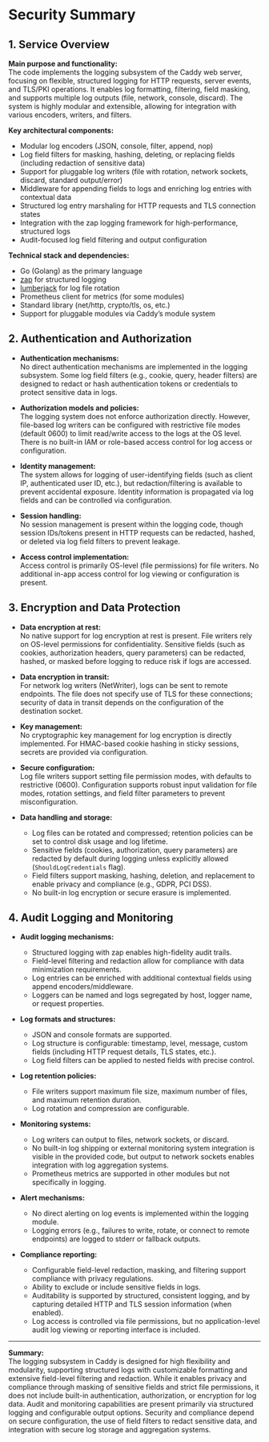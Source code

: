 # Security Summary

## 1. Service Overview

**Main purpose and functionality:**  
The code implements the logging subsystem of the Caddy web server, focusing on flexible, structured logging for HTTP requests, server events, and TLS/PKI operations. It enables log formatting, filtering, field masking, and supports multiple log outputs (file, network, console, discard). The system is highly modular and extensible, allowing for integration with various encoders, writers, and filters.

**Key architectural components:**  
- Modular log encoders (JSON, console, filter, append, nop)
- Log field filters for masking, hashing, deleting, or replacing fields (including redaction of sensitive data)
- Support for pluggable log writers (file with rotation, network sockets, discard, standard output/error)
- Middleware for appending fields to logs and enriching log entries with contextual data
- Structured log entry marshaling for HTTP requests and TLS connection states
- Integration with the zap logging framework for high-performance, structured logs
- Audit-focused log field filtering and output configuration

**Technical stack and dependencies:**  
- Go (Golang) as the primary language
- [zap](https://github.com/uber-go/zap) for structured logging
- [lumberjack](https://github.com/natefinch/lumberjack) for log file rotation
- Prometheus client for metrics (for some modules)
- Standard library (net/http, crypto/tls, os, etc.)
- Support for pluggable modules via Caddy’s module system

## 2. Authentication and Authorization

- **Authentication mechanisms:**  
  No direct authentication mechanisms are implemented in the logging subsystem. Some log field filters (e.g., cookie, query, header filters) are designed to redact or hash authentication tokens or credentials to protect sensitive data in logs.

- **Authorization models and policies:**  
  The logging system does not enforce authorization directly. However, file-based log writers can be configured with restrictive file modes (default 0600) to limit read/write access to the logs at the OS level. There is no built-in IAM or role-based access control for log access or configuration.

- **Identity management:**  
  The system allows for logging of user-identifying fields (such as client IP, authenticated user ID, etc.), but redaction/filtering is available to prevent accidental exposure. Identity information is propagated via log fields and can be controlled via configuration.

- **Session handling:**  
  No session management is present within the logging code, though session IDs/tokens present in HTTP requests can be redacted, hashed, or deleted via log field filters to prevent leakage.

- **Access control implementation:**  
  Access control is primarily OS-level (file permissions) for file writers. No additional in-app access control for log viewing or configuration is present.

## 3. Encryption and Data Protection

- **Data encryption at rest:**  
  No native support for log encryption at rest is present. File writers rely on OS-level permissions for confidentiality. Sensitive fields (such as cookies, authorization headers, query parameters) can be redacted, hashed, or masked before logging to reduce risk if logs are accessed.

- **Data encryption in transit:**  
  For network log writers (NetWriter), logs can be sent to remote endpoints. The file does not specify use of TLS for these connections; security of data in transit depends on the configuration of the destination socket.

- **Key management:**  
  No cryptographic key management for log encryption is directly implemented. For HMAC-based cookie hashing in sticky sessions, secrets are provided via configuration.

- **Secure configuration:**  
  Log file writers support setting file permission modes, with defaults to restrictive (0600). Configuration supports robust input validation for file modes, rotation settings, and field filter parameters to prevent misconfiguration.

- **Data handling and storage:**  
  - Log files can be rotated and compressed; retention policies can be set to control disk usage and log lifetime.
  - Sensitive fields (cookies, authorization, query parameters) are redacted by default during logging unless explicitly allowed (`ShouldLogCredentials` flag).
  - Field filters support masking, hashing, deletion, and replacement to enable privacy and compliance (e.g., GDPR, PCI DSS).
  - No built-in log encryption or secure erasure is implemented.

## 4. Audit Logging and Monitoring

- **Audit logging mechanisms:**  
  - Structured logging with zap enables high-fidelity audit trails.
  - Field-level filtering and redaction allow for compliance with data minimization requirements.
  - Log entries can be enriched with additional contextual fields using append encoders/middleware.
  - Loggers can be named and logs segregated by host, logger name, or request properties.

- **Log formats and structures:**  
  - JSON and console formats are supported.
  - Log structure is configurable: timestamp, level, message, custom fields (including HTTP request details, TLS states, etc.).
  - Log field filters can be applied to nested fields with precise control.

- **Log retention policies:**  
  - File writers support maximum file size, maximum number of files, and maximum retention duration.
  - Log rotation and compression are configurable.

- **Monitoring systems:**  
  - Log writers can output to files, network sockets, or discard.
  - No built-in log shipping or external monitoring system integration is visible in the provided code, but output to network sockets enables integration with log aggregation systems.
  - Prometheus metrics are supported in other modules but not specifically in logging.

- **Alert mechanisms:**  
  - No direct alerting on log events is implemented within the logging module.
  - Logging errors (e.g., failures to write, rotate, or connect to remote endpoints) are logged to stderr or fallback outputs.

- **Compliance reporting:**  
  - Configurable field-level redaction, masking, and filtering support compliance with privacy regulations.
  - Ability to exclude or include sensitive fields in logs.
  - Auditability is supported by structured, consistent logging, and by capturing detailed HTTP and TLS session information (when enabled).
  - Log access is controlled via file permissions, but no application-level audit log viewing or reporting interface is included.

---

**Summary:**  
The logging subsystem in Caddy is designed for high flexibility and modularity, supporting structured logs with customizable formatting and extensive field-level filtering and redaction. While it enables privacy and compliance through masking of sensitive fields and strict file permissions, it does not include built-in authentication, authorization, or encryption for log data. Audit and monitoring capabilities are present primarily via structured logging and configurable output options. Security and compliance depend on secure configuration, the use of field filters to redact sensitive data, and integration with secure log storage and aggregation systems.